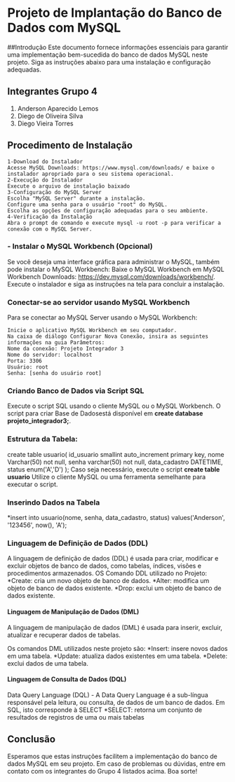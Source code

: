 # Projeto de Implantação do Banco de Dados com MySQL


##Introdução
Este documento fornece informações essenciais para garantir uma implementação bem-sucedida do banco de dados MySQL neste projeto. Siga as instruções abaixo para uma instalação e configuração adequadas.

## Integrantes Grupo 4
1. Anderson Aparecido Lemos
2. Diego de Oliveira Silva
3. Diego Vieira Torres

## Procedimento de Instalação
	1-Download do Instalador
	Acesse MySQL Downloads: https://www.mysql.com/downloads/ e baixe o instalador apropriado para o seu sistema operacional.
	2-Execução do Instalador
	Execute o arquivo de instalação baixado
	3-Configuração do MySQL Server
	Escolha "MySQL Server" durante a instalação.
	Configure uma senha para o usuário "root" do MySQL.
	Escolha as opções de configuração adequadas para o seu ambiente.
	4-Verificação da Instalação
	Abra o prompt de comando e execute mysql -u root -p para verificar a conexão com o MySQL Server.
	
### - Instalar o MySQL Workbench (Opcional)
Se você deseja uma interface gráfica para administrar o MySQL, também pode instalar o MySQL Workbench:
	Baixe o MySQL Workbench em MySQL Workbench Downloads: https://dev.mysql.com/downloads/workbench/.
	Execute o instalador e siga as instruções na tela para concluir a instalação.

### Conectar-se ao servidor usando MySQL Workbench
Para se conectar ao MySQL Server usando o MySQL Workbench:

	Inicie o aplicativo MySQL Workbench em seu computador.
	Na caixa de diálogo Configurar Nova Conexão, insira as seguintes informações na guia Parâmetros:
	Nome da conexão: Projeto Integrador 3
	Nome do servidor: localhost
	Porta: 3306
	Usuário: root
	Senha: [senha do usuário root]	

### Criando Banco de Dados via Script SQL
Execute o script SQL usando o cliente MySQL ou o MySQL Workbench.
O script para criar Base de Dadosestá disponível em **create database projeto_integrador3;**. 

### Estrutura da Tabela:
create table usuario(
  id_usuario smallint auto_increment primary key,
  nome Varchar(50) not null,
  senha varchar(50) not null,
  data_cadastro DATETIME,
  status enum('A','D') 
);
Caso seja necessário, execute o script **create table usuario** Utilize o cliente MySQL ou uma ferramenta semelhante para executar o script.

### Inserindo Dados na Tabela
*insert into usuario(nome, senha, data_cadastro, status) values('Anderson', '123456', now(), 'A');

### Linguagem de Definição de Dados (DDL)
A linguagem de definição de dados (DDL) é usada para criar, modificar e excluir objetos de banco de dados, como tabelas, índices, visões e procedimentos armazenados.
OS Comando DDL utilizado no Projeto:
	*Create: cria um novo objeto de banco de dados.
	*Alter: modifica um objeto de banco de dados existente.
	*Drop: exclui um objeto de banco de dados existente.
#### Linguagem de Manipulação de Dados (DML)
A linguagem de manipulação de dados (DML) é usada para inserir, excluir, atualizar e recuperar dados de tabelas.

Os comandos DML utilizados neste projeto são:
	*Insert: insere novos dados em uma tabela.
	*Update: atualiza dados existentes em uma tabela.
	*Delete: exclui dados de uma tabela.

#### Linguagem de Consulta de Dados (DQL)
Data Query Language (DQL) - A Data Query Language é a sub-língua responsável pela leitura, ou consulta, de dados de um banco de dados. Em SQL, isto corresponde à SELECT
	*SELECT: retorna um conjunto de resultados de registros de uma ou mais tabelas

## Conclusão
Esperamos que estas instruções facilitem a implementação do banco de dados MySQL em seu projeto. Em caso de problemas ou dúvidas, entre em contato com os integrantes do Grupo 4 listados acima. Boa sorte!

